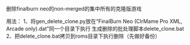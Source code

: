 删除finalburn neo的non-merged的集中所有的克隆版游戏

用法：
1、将gen_delete_clone.py放在“FinalBurn Neo (ClrMame Pro XML, Arcade only).dat”同一个目录下执行
生成删除的批处理脚本delete_clone.bat
2、把delete_clone.bat拷贝到roms目录下执行删除（先做好备份）


